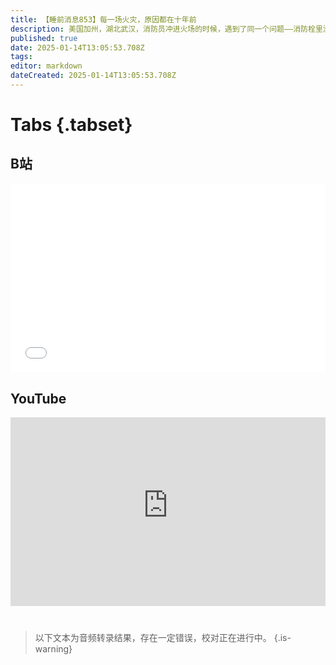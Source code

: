 ```yaml
---
title: 【睡前消息853】每一场火灾，原因都在十年前
description: 美国加州，湖北武汉，消防员冲进火场的时候，遇到了同一个问题——消防栓里没有水。然而，对于防火来说，需要动用消防栓救命，已经是最后的应急措施了。每一场火灾，原因都要从十几年前甚至是几十年前的规划说起。今日代班主播@高剑犁  
published: true
date: 2025-01-14T13:05:53.708Z
tags: 
editor: markdown
dateCreated: 2025-01-14T13:05:53.708Z
---
```


# Tabs {.tabset}
## B站
<div style="position: relative; padding: 30% 45%;">
<iframe style="position: absolute; width: 100%; height: 100%; left: 0; top: 0;" src="//player.bilibili.com/player.html?&bvid=BV1nUc8e1Eop&page=1&as_wide=1&high_quality=1&danmaku=1&autoplay=0" scrolling="no" border="0" frameborder="no" framespacing="0" allowfullscreen="true"></iframe>
</div>

<!--  睡前消息的西瓜视频账号仍处于禁言状态，暂时将其从模板中注释
## 西瓜视频
<div style="position: relative; padding: 30% 45%;">
<iframe style="position: absolute; top: 50%; left: 50%; transform: translate(-50%, -50%); width: 80%; height: 100%;" frameborder="0" src="https://www.ixigua.com/iframe/西瓜视频ID?autoplay=0" referrerpolicy="unsafe-url" allowfullscreen></iframe>
</div>
-->

## YouTube
<div style="position: relative; padding: 30% 45%;">
<iframe style="position: absolute; top: 0; left: 0; width: 100%; height: 100%;" src="https://www.youtube-nocookie.com/embed/YouTubeVID" title="YouTube video player" frameborder="0" allow="accelerometer; autoplay; clipboard-write; encrypted-media; gyroscope; picture-in-picture" allowfullscreen="true"></iframe>
</div>
  
# 

> 以下文本为音频转录结果，存在一定错误，校对正在进行中。
{.is-warning}